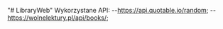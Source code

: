 "# LibraryWeb"
Wykorzystane API:
--https://api.quotable.io/random;
--https://wolnelektury.pl/api/books/;


<!-- git remote add origin https://github.com/slodkiadrianek/LibraryWeb.git
git branch -M main
git push -u origin main -->
